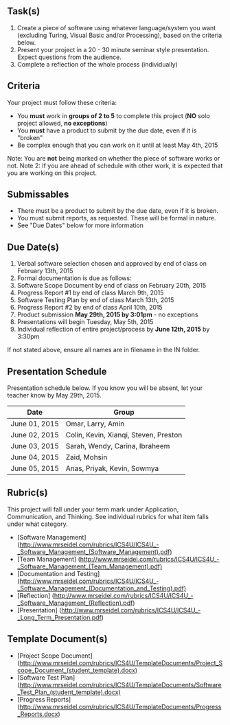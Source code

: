 Task(s)
-------
1. Create a piece of software using whatever language/system you want (excluding Turing, Visual Basic and/or Processing), based on the criteria below.
2. Present your project in a 20 - 30 minute seminar style presentation. Expect questions from the audience.
3. Complete a reflection of the whole process (individually)

Criteria
--------
Your project must follow these criteria:
* You **must** work in **groups of 2 to 5** to complete this project (**NO** solo project allowed, **no exceptions**)
* You **must** have a product to submit by the due date, even if it is "broken"
* Be complex enough that you can work on it until at least May 4th, 2015

Note: You are **not** being marked on whether the piece of software works or not.
Note 2: If you are ahead of schedule with other work, it is expected that you are working on this project.

Submissables
------------
* There must be a product to submit by the due date, even if it is broken.
* You must submit reports, as requested. These will be formal in nature.
* See "Due Dates" below for more information

Due Date(s)
----------
1. Verbal software selection chosen and approved by end of class on February 13th, 2015
2. Formal documentation is due as follows:
  1. Software Scope Document by end of class on February 20th, 2015
  2. Progress Report #1 by end of class March 9th, 2015
  3. Software Testing Plan by end of class March 13th, 2015
  4. Progress Report #2 by end of class April 10th, 2015
3. Product submission **May 29th, 2015 by 3:01pm** - no exceptions
4. Presentations will begin Tuesday, May 5th, 2015
5. Individual reflection of entire project/process by **June 12th, 2015** by 3:30pm

If not stated above, ensure all names are in filename in the IN folder.

Presentation Schedule
----------------------
Presentation schedule below. If you know you will be absent, let your teacher know by May 29th, 2015.

| Date | Group |
|------|-------|
| June 01, 2015 | Omar, Larry, Amin |
| June 02, 2015 | Colin, Kevin, Xianqi, Steven, Preston |
| June 03, 2015 | Sarah, Wendy, Carina, Ibraheem |
| June 04, 2015 | Zaid, Mohsin |
| June 05, 2015 | Anas, Priyak, Kevin, Sowmya |


Rubric(s)
---------
This project will fall under your term mark under Application, Communication, and Thinking. See individual rubrics for what item falls under what category.
* [Software Management] (http://www.mrseidel.com/rubrics/ICS4U/ICS4U_-_Software_Management_(Software_Management).pdf)
* [Team Management] (http://www.mrseidel.com/rubrics/ICS4U/ICS4U_-_Software_Management_(Team_Management).pdf)
* [Documentation and Testing] (http://www.mrseidel.com/rubrics/ICS4U/ICS4U_-_Software_Management_(Documentation_and_Testing).pdf)
* [Reflection] (http://www.mrseidel.com/rubrics/ICS4U/ICS4U_-_Software_Management_(Reflection).pdf)
* [Presentation] (http://www.mrseidel.com/rubrics/ICS4U/ICS4U_-_Long_Term_Presentation.pdf)

Template Document(s)
--------------------
* [Project Scope Document] (http://www.mrseidel.com/rubrics/ICS4U/TemplateDocuments/Project_Scope_Document_(student_template).docx)
* [Software Test Plan] (http://www.mrseidel.com/rubrics/ICS4U/TemplateDocuments/Software_Test_Plan_(student_template).docx)
* [Progress Reports] (http://www.mrseidel.com/rubrics/ICS4U/TemplateDocuments/Progress_Reports.docx)
